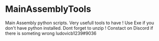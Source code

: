 # MainAssemblyTools
Main Assembly python scripts. Very usefull tools to have !
Use Exe if you don't have python installed.
Dont forget to unzip !
Constact on Discord if there is someting wrong ludovicb1239#9036
